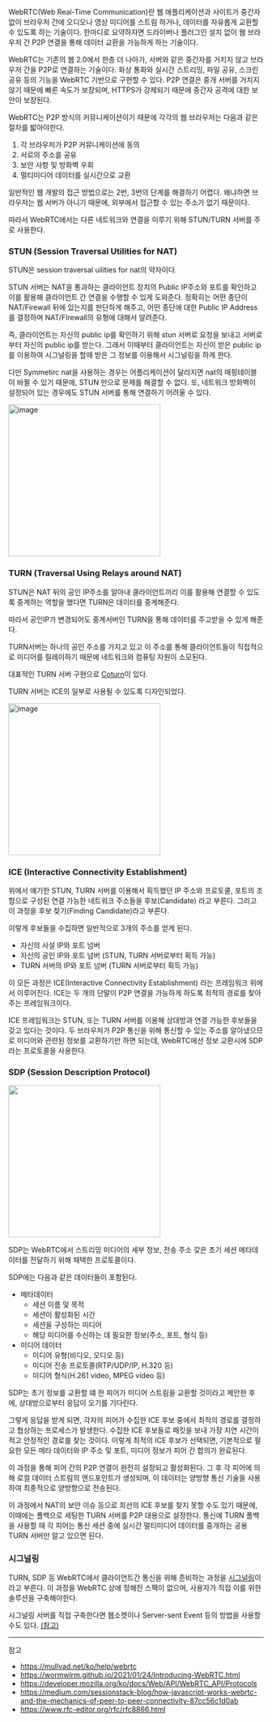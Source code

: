 
WebRTC(Web Real-Time Communication)란 웹 애플리케이션과 사이트가 중간자 없이 브라우저 간에 오디오나 영상 미디어를 스트림 하거나, 데이터를 자유롭게 교환할 수 있도록 하는 기술이다. 한마디로 요약하자면 드라이버나 플러그인 설치 없이 웹 브라우저 간 P2P 연결을 통해 데이터 교환을 가능하게 하는 기술이다. 

WebRTC는 기존의 웹 2.0에서 한층 더 나아가, 서버와 같은 중간자를 거치지 않고 브라우저 간을 P2P로 연결하는 기술이다. 화상 통화와 실시간 스트리밍, 파일 공유, 스크린 공유 등의 기능을 WebRTC 기반으로 구현할 수 있다. P2P 연결은 중개 서버를 거치지 않기 때문에 빠른 속도가 보장되며, HTTPS가 강제되기 때문에 중간자 공격에 대한 보안이 보장된다. 

WebRTC는 P2P 방식의 커뮤니케이션이기 때문에 각각의 웹 브라우저는 다음과 같은 절차를 밟아야한다.
1. 각 브라우저가 P2P 커뮤니케이션에 동의
2. 서로의 주소를 공유
3. 보안 사항 및 방화벽 우회
4. 멀티미디어 데이터를 실시간으로 교환

일반적인 웹 개발의 접근 방법으로는 2번, 3번의 단계를 해결하기 어렵다. 왜냐하면 브라우저는 웹 서버가 아니기 때문에, 외부에서 접근할 수 있는 주소가 없기 때문이다.

따라서 WebRTC에서는 다른 네트워크와 연결을 이루기 위해 STUN/TURN 서버를 주로 사용한다.

### STUN (Session Traversal Utilities for NAT)

STUN은 session traversal uilities for nat의 약자이다.

STUN 서버는 NAT을 통과하는 클라이언트 장치의 Public IP주소와 포트를 확인하고 이를 활용해 클라이언트 간 연결을 수행할 수 있게 도와준다. 정확히는 어떤 종단이 NAT/Firewall 뒤에 있는지를 판단하게 해주고, 어떤 종단에 대한 Public IP Address를 결정하며 NAT/FIrewall의 유형에 대해서 알려준다.

즉, 클라이언트는 자신의 public ip를 확인하기 위해 stun 서버로 요청을 보내고 서버로 부터 자신의 public ip를 받는다. 그래서 이때부터 클라이언트는 자신이 받은 public ip를 이용하여 시그널링을 할때 받은 그 정보를 이용해서 시그널링을 하게 한다.

다만 Symmetirc nat을 사용하는 경우는 어플리케이션이 달라지면 nat의 매핑테이블이 바뀔 수 있기 때문에, STUN 만으로 문제를 해결할 수 없다. 또, 네트워크 방화벽이 설정되어 있는 경우에도 STUN 서버를 통해 연결하기 어려울 수 있다.

<img style="height: 300px" alt="image" src="https://github.com/user-attachments/assets/90902a8c-db67-4c04-a150-d3078bd0c13b"/>

### TURN (Traversal Using Relays around NAT)

STUN은 NAT 뒤의 공인 IP주소를 알아내 클라이언트끼리 이를 활용해 연결할 수 있도록 중계하는 역할을 했다면 TURN은 데이터를 중계해준다.

따라서 공인IP가 변경되어도 중계서버인 TURN을 통해 데이터를 주고받을 수 있게 해준다.

TURN서버는 하나의 공인 주소를 가지고 있고 이 주소를 통해 클라이언트들이 직접적으로 미디어를 릴레이하기 때문에 네트워크와 컴퓨팅 자원이 소모된다.

대표적인 TURN 서버 구현으로 [Coturn](https://github.com/coturn/coturn)이 있다.
 
TURN 서버는 ICE의 일부로 사용될 수 있도록 디자인되었다.

<img style="height: 300px" alt="image" src="https://github.com/user-attachments/assets/813ccb38-a21d-4ff9-ad3b-2993771a6984"/>

### ICE (Interactive Connectivity Establishment)

위에서 얘기한 STUN, TURN 서버를 이용해서 획득했던 IP 주소와 프로토콜, 포트의 조합으로 구성된 연결 가능한 네트워크 주소들을 후보(Candidate) 라고 부른다. 그리고 이 과정을 후보 찾기(Finding Candidate)라고 부른다.

이렇게 후보들을 수집하면 일반적으로 3개의 주소를 얻게 된다.

- 자신의 사설 IP와 포트 넘버
- 자신의 공인 IP와 포트 넘버 (STUN, TURN 서버로부터 획득 가능)
- TURN 서버의 IP와 포트 넘버 (TURN 서버로부터 획득 가능)

이 모든 과정은 ICE(Interactive Connectivity Establishment) 라는 프레임워크 위에서 이루어진다. ICE는 두 개의 단말이 P2P 연결을 가능하게 하도록 최적의 경로를 찾아주는 프레임워크이다.

ICE 프레임워크는 STUN, 또는 TURN 서버를 이용해 상대방과 연결 가능한 후보들을 갖고 있다는 것이다. 두 브라우저가 P2P 통신을 위해 통신할 수 있는 주소를 알아냈으므로 미디어와 관련된 정보를 교환하기만 하면 되는데, WebRTC에선 정보 교환시에 SDP라는 프로토콜을 사용한다. 

### SDP (Session Description Protocol) 

<img style="height: 300px" src="https://github.com/user-attachments/assets/4e5327a8-5e9a-435e-938c-d6ecb870070b">

SDP는 WebRTC에서 스트리밍 미디어의 세부 정보, 전송 주소 갗은 초기 세션 메타데이터를 전달하기 위해 채택한 프로토콜이다.

SDP에는 다음과 같은 데이터들이 포함된다.
- 메타데이터
    - 세션 이름 및 목적
    - 세션이 활성화된 시간
    - 세션을 구성하는 미디어
    - 해당 미디어를 수신하는 데 필요한 정보(주소, 포트, 형식 등)
- 미디어 데이터 
    - 미디어 유형(비디오, 오디오 등)
    - 미디어 전송 프로토콜(RTP/UDP/IP, H.320 등)
    - 미디어 형식(H.261 video, MPEG video 등)

SDP는 초기 정보를 교환할 떄 한 피어가 미디어 스트림을 교환할 것이라고 제안한 후에, 상대방으로부터 응답이 오기를 기다린다.

그렇게 응답을 받게 되면, 각자의 피어가 수집한 ICE 후보 중에서 최적의 경로를 결정하고 협상하는 프로세스가 발생한다. 수집한 ICE 후보들로 패킷을 보내 가장 지연 시간이 적고 안정적인 경로를 찾는 것이다. 이렇게 최적의 ICE 후보가 선택되면, 기본적으로 필요한 모든 메타 데이터와 IP 주소 및 포트, 미디어 정보가 피어 간 합의가 완료된다.

이 과정을 통해 피어 간의 P2P 연결이 완전히 설정되고 활성화된다. 그 후 각 피어에 의해 로컬 데이터 스트림의 엔드포인트가 생성되며, 이 데이터는 양방향 통신 기술을 사용하여 최종적으로 양방향으로 전송된다.

이 과정에서 NAT의 보안 이슈 등으로 최선의 ICE 후보를 찾지 못할 수도 있기 때문에, 이때에는 폴백으로 세팅한 TURN 서버를 P2P 대용으로 설정한다. 통신에 TURN 폴백을 사용할 때 각 피어는 통신 세션 중에 실시간 멀티미디어 데이터를 중개하는 공용 TURN 서버만 알고 있으면 된다.

### 시그널링

TURN, SDP 등 WebRTC에서 클라이언트간 통신을 위해 준비하는 과정을 [시그널링](https://developer.mozilla.org/en-US/docs/Web/API/WebRTC_API/Session_lifetime#signaling)이라고 부른다. 이 과정을 WebRTC 상에 정해진 스펙이 없으며, 사용자가 직접 이를 위한 솔루션을 구축해야한다.

시그널링 서버를 직접 구축한다면 웹소켓이나 Server-sent Event 등의 방법을 사용할 수도 있다. [(참고)](https://github.com/muaz-khan/WebRTC-Experiment/blob/master/Signaling.md)

---
참고
- https://mullvad.net/ko/help/webrtc
- https://wormwlrm.github.io/2021/01/24/Introducing-WebRTC.html
- https://developer.mozilla.org/ko/docs/Web/API/WebRTC_API/Protocols
- https://medium.com/sessionstack-blog/how-javascript-works-webrtc-and-the-mechanics-of-peer-to-peer-connectivity-87cc56c1d0ab
- https://www.rfc-editor.org/rfc/rfc8866.html


